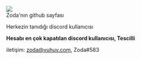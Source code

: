 ![](https://komarev.com/ghpvc/?username=kerem3338)<br>
Zoda'nın github sayfası

Herkezin tanıdığı discord kullanıcısı

**Hesabı en çok kapatılan discord kullanıcısı, Tescilli**

iletişim: zoda@vuhuv.com, Zoda#583
